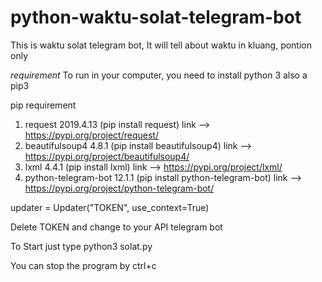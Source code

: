 # python-waktu-solat-telegram-bot
This is waktu solat telegram bot, It will tell about waktu in kluang, pontion only

*requirement*
To run in your computer, you need to install python 3 also a pip3

pip requirement
1. request 2019.4.13 (pip install request) link --> https://pypi.org/project/request/
2. beautifulsoup4 4.8.1 (pip install beautifulsoup4) link --> https://pypi.org/project/beautifulsoup4/
3. lxml 4.4.1 (pip install lxml) link --> https://pypi.org/project/lxml/
4. python-telegram-bot 12.1.1 (pip install python-telegram-bot) link --> https://pypi.org/project/python-telegram-bot/

updater = Updater("TOKEN", use_context=True)

Delete TOKEN and change to your API telegram bot

To Start just type
python3 solat.py


You can stop the program by ctrl+c
